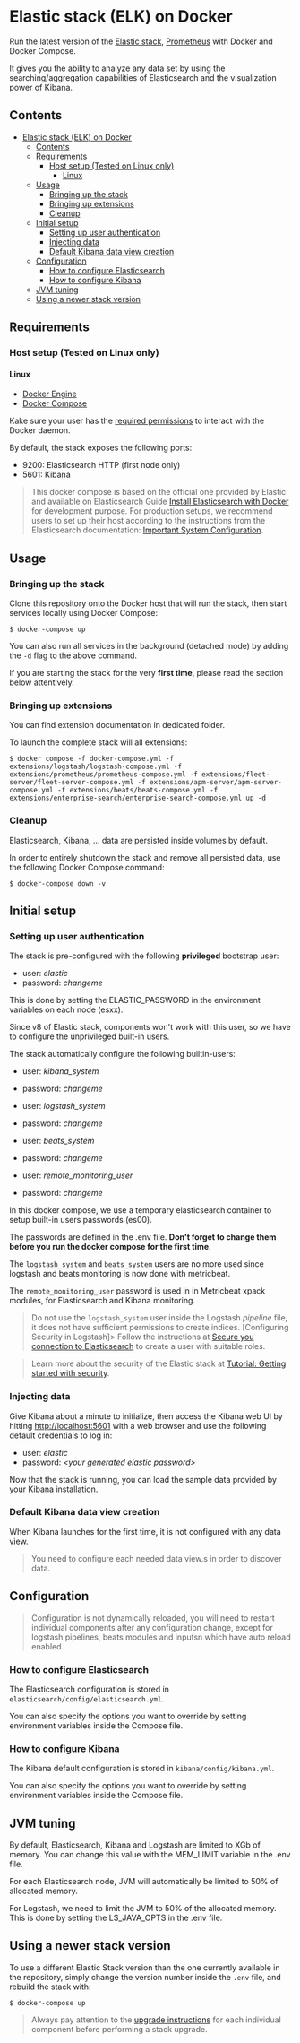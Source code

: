 # Elastic stack (ELK) on Docker

Run the latest version of the [Elastic stack][elk-stack], [Prometheus][prometheus] with Docker and Docker Compose.

It gives you the ability to analyze any data set by using the searching/aggregation capabilities of Elasticsearch and
the visualization power of Kibana.

## Contents

- [Elastic stack (ELK) on Docker](#elastic-stack-elk-on-docker)
  - [Contents](#contents)
  - [Requirements](#requirements)
    - [Host setup (Tested on Linux only)](#host-setup-tested-on-linux-only)
      - [Linux](#linux)
  - [Usage](#usage)
    - [Bringing up the stack](#bringing-up-the-stack)
    - [Bringing up extensions](#bringing-up-extensions)
    - [Cleanup](#cleanup)
  - [Initial setup](#initial-setup)
    - [Setting up user authentication](#setting-up-user-authentication)
    - [Injecting data](#injecting-data)
    - [Default Kibana data view creation](#default-kibana-data-view-creation)
  - [Configuration](#configuration)
    - [How to configure Elasticsearch](#how-to-configure-elasticsearch)
    - [How to configure Kibana](#how-to-configure-kibana)
  - [JVM tuning](#jvm-tuning)
  - [Using a newer stack version](#using-a-newer-stack-version)

## Requirements

### Host setup (Tested on Linux only)

#### Linux

* [Docker Engine](https://docs.docker.com/engine/install/)
* [Docker Compose](https://docs.docker.com/compose/)

Kake sure your user has the [required permissions][linux-postinstall] to interact with the Docker daemon.

By default, the stack exposes the following ports:
* 9200: Elasticsearch HTTP (first node only)
* 5601: Kibana

> This docker compose is based on the official one provided by Elastic and available on Elasticsearch Guide [Install Elasticsearch with Docker][elasticsearch-docker] for development purpose. For production setups, we recommend users to set up their host according to the instructions from the Elasticsearch documentation: [Important System Configuration][es-sys-config].

## Usage

### Bringing up the stack

Clone this repository onto the Docker host that will run the stack, then start services locally using Docker Compose:

```console
$ docker-compose up
```

You can also run all services in the background (detached mode) by adding the `-d` flag to the above command.

If you are starting the stack for the very **first time**, please read the section below attentively.

### Bringing up extensions

You can find extension documentation in dedicated folder.

To launch the complete stack will all extensions:

```console
$ docker compose -f docker-compose.yml -f extensions/logstash/logstash-compose.yml -f extensions/prometheus/prometheus-compose.yml -f extensions/fleet-server/fleet-server-compose.yml -f extensions/apm-server/apm-server-compose.yml -f extensions/beats/beats-compose.yml -f extensions/enterprise-search/enterprise-search-compose.yml up -d
```

### Cleanup

Elasticsearch, Kibana, ... data are persisted inside volumes by default.

In order to entirely shutdown the stack and remove all persisted data, use the following Docker Compose command:

```console
$ docker-compose down -v
```

## Initial setup

### Setting up user authentication

The stack is pre-configured with the following **privileged** bootstrap user:

* user: *elastic*
* password: *changeme*

This is done by setting the ELASTIC_PASSWORD in the environment variables on each node (esxx).

Since v8 of Elastic stack, components won't work with this user, so we have to configure the unprivileged built-in users.

The stack automatically configure the following builtin-users:

* user: *kibana_system*
* password: *changeme*

* user: *logstash_system*
* password: *changeme*

* user: *beats_system*
* password: *changeme*

* user: *remote_monitoring_user*
* password: *changeme*

In this docker compose, we use a temporary elasticsearch container to setup built-in users passwords (es00).

The passwords are defined in the .env file. **Don't forget to change them before you run the docker compose for the first time**.

The `logstash_system` and `beats_system` users are no more used since logstash and beats monitoring is now done with metricbeat.

The `remote_monitoring_user` password is used in in Metricbeat xpack modules, for Elasticsearch and Kibana monitoring.

> Do not use the `logstash_system` user inside the Logstash *pipeline* file, it does not have sufficient permissions to create indices. [Configuring Security in Logstash]> 
> Follow the instructions at [Secure you connection to Elasticsearch][ls-security] to create a user with suitable roles.

> Learn more about the security of the Elastic stack at [Tutorial: Getting started with security][secure-cluster].

### Injecting data

Give Kibana about a minute to initialize, then access the Kibana web UI by hitting
[http://localhost:5601](http://localhost:5601) with a web browser and use the following default credentials to log in:

* user: *elastic*
* password: *\<your generated elastic password>*

Now that the stack is running, you can load the sample data provided by your Kibana installation.

### Default Kibana data view creation

When Kibana launches for the first time, it is not configured with any data view.

> You need to configure each needed data view.s in order to discover data.

## Configuration

> Configuration is not dynamically reloaded, you will need to restart individual components after any configuration change, except for logstash pipelines, beats modules and inputsn which have auto reload enabled.

### How to configure Elasticsearch

The Elasticsearch configuration is stored in `elasticsearch/config/elasticsearch.yml`.

You can also specify the options you want to override by setting environment variables inside the Compose file.

### How to configure Kibana

The Kibana default configuration is stored in `kibana/config/kibana.yml`.

You can also specify the options you want to override by setting environment variables inside the Compose file.

## JVM tuning

By default, Elasticsearch, Kibana and Logstash are limited to XGb of memory. You can change this value with the MEM_LIMIT variable in the .env file.

For each Elasticsearch node, JVM will automatically be limited to 50% of allocated memory.

For Logstash, we need to limit the JVM to 50% of the allocated memory. This is done by setting the LS_JAVA_OPTS in the .env file.

## Using a newer stack version

To use a different Elastic Stack version than the one currently available in the repository, simply change the version
number inside the `.env` file, and rebuild the stack with:

```console
$ docker-compose up
```

> Always pay attention to the [upgrade instructions][upgrade] for each individual component before performing a stack upgrade.

[elk-stack]: https://www.elastic.co/elk-stack
[prometheus]: https://prometheus.io

[linux-postinstall]: https://docs.docker.com/install/linux/linux-postinstall/

[elasticsearch-docker]: https://www.elastic.co/guide/en/elasticsearch/reference/current/docker.html
[es-sys-config]: https://www.elastic.co/guide/en/elasticsearch/reference/current/system-config.html

[ls-security]: https://www.elastic.co/guide/en/logstash/current/ls-security.html
[secure-cluster]: https://www.elastic.co/guide/en/elasticsearch/reference/current/secure-cluster.html

[upgrade]: https://www.elastic.co/guide/en/elasticsearch/reference/current/setup-upgrade.html